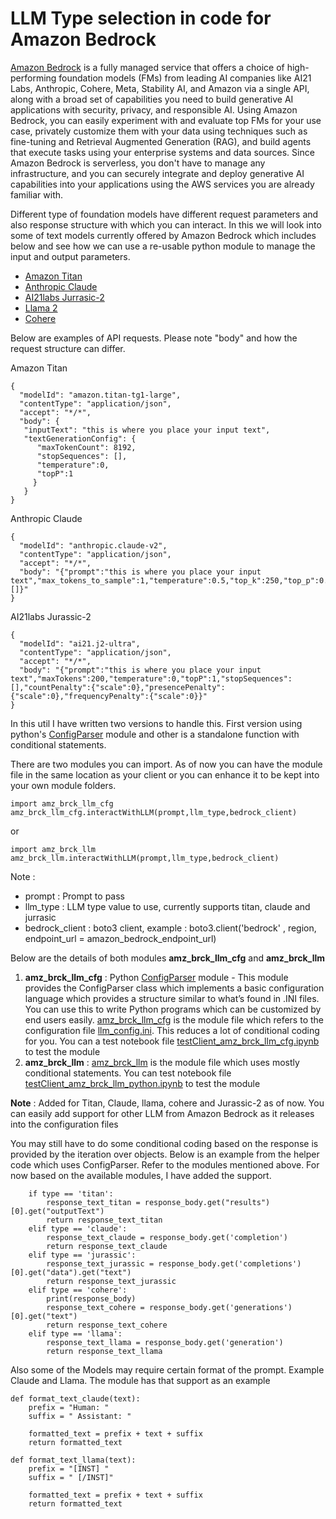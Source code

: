 # LLM Type selection in code for Amazon Bedrock

[Amazon Bedrock](https://aws.amazon.com/bedrock/) is a fully managed service that offers a choice of high-performing foundation models (FMs) from leading AI companies like AI21 Labs, Anthropic, Cohere, Meta, Stability AI, and Amazon via a single API, along with a broad set of capabilities you need to build generative AI applications with security, privacy, and responsible AI. Using Amazon Bedrock, you can easily experiment with and evaluate top FMs for your use case, privately customize them with your data using techniques such as fine-tuning and Retrieval Augmented Generation (RAG), and build agents that execute tasks using your enterprise systems and data sources. Since Amazon Bedrock is serverless, you don't have to manage any infrastructure, and you can securely integrate and deploy generative AI capabilities into your applications using the AWS services you are already familiar with.
 
Different type of foundation models have different request parameters and also response structure with which you can interact. In this we will look into some of text models currently offered by Amazon Bedrock which includes below and see how we can use a re-usable python module to manage the input and output parameters. 
- [Amazon Titan](https://aws.amazon.com/bedrock/titan/)
- [Anthropic Claude](https://aws.amazon.com/bedrock/claude/)
- [AI21labs Jurrasic-2](https://aws.amazon.com/bedrock/jurassic/)
- [Llama 2](https://aws.amazon.com/bedrock/llama-2/)
- [Cohere](https://aws.amazon.com/bedrock/cohere-command/) 

Below are examples of API requests. Please note "body" and how the request structure can differ.

Amazon Titan 

```
{
  "modelId": "amazon.titan-tg1-large",
  "contentType": "application/json",
  "accept": "*/*",
  "body": {
   "inputText": "this is where you place your input text",
   "textGenerationConfig": {
      "maxTokenCount": 8192,
      "stopSequences": [],
      "temperature":0,
      "topP":1
     }
   } 
}
```

Anthropic Claude
```
{
  "modelId": "anthropic.claude-v2",
  "contentType": "application/json",
  "accept": "*/*",
  "body": "{"prompt":"this is where you place your input text","max_tokens_to_sample":1,"temperature":0.5,"top_k":250,"top_p":0.5,"stop_sequences":[]}"  
}
```

AI21labs Jurassic-2
```
{
  "modelId": "ai21.j2-ultra",
  "contentType": "application/json",
  "accept": "*/*",
  "body": "{"prompt":"this is where you place your input text","maxTokens":200,"temperature":0,"topP":1,"stopSequences":[],"countPenalty":{"scale":0},"presencePenalty":{"scale":0},"frequencyPenalty":{"scale":0}}"  
}
```

In this util I have written two versions to handle this. First version using python's [ConfigParser](https://docs.python.org/3/library/configparser.html) module and other is a standalone function with conditional statements. 

There are two modules you can import. As of now you can have the module file in the same location as your client or you can enhance it to be kept into your own module folders. 

```
import amz_brck_llm_cfg
amz_brck_llm_cfg.interactWithLLM(prompt,llm_type,bedrock_client)
```
or 
```
import amz_brck_llm
amz_brck_llm.interactWithLLM(prompt,llm_type,bedrock_client)

```

Note :     
- prompt : Prompt to pass 
- llm_type : LLM type value to use, currently supports titan, claude and jurrasic
- bedrock_client : boto3 client, example : boto3.client('bedrock' , region, endpoint_url = amazon_bedrock_endpoint_url)

Below are the details of both modules **amz_brck_llm_cfg**  and **amz_brck_llm** 

1. **amz_brck_llm_cfg** :  Python [ConfigParser](https://docs.python.org/3/library/configparser.html) module - This module provides the ConfigParser class which implements a basic configuration language which provides a structure similar to what’s found in .INI files. You can use this to write Python programs which can be customized by end users easily. [amz_brck_llm_cfg](https://github.com/bertieucbs/genai-learning/blob/main/gen-ai-playgrounds/bedrock/utils/llm_type_selections/llm_configparser/amz_brck_llm_cfg.py) is the module file which refers to the configuration file [llm_config.ini](https://github.com/bertieucbs/genai-learning/blob/main/gen-ai-playgrounds/bedrock/utils/llm_type_selections/llm_configparser/llm_config.ini). This reduces a lot of conditional coding for you. You can a test notebook file [testClient_amz_brck_llm_cfg.ipynb](https://github.com/bertieucbs/genai-learning/blob/main/gen-ai-playgrounds/bedrock/utils/llm_type_selections/llm_configparser/testClient_amz_brck_llm_cfg.ipynb) to test the module
2. **amz_brck_llm** : [amz_brck_llm](https://github.com/bertieucbs/genai-learning/blob/main/gen-ai-playgrounds/bedrock/utils/llm_type_selections/llm_python/amz_brck_llm.py) is the module file which uses mostly conditional statements. You can test notebook file [testClient_amz_brck_llm_python.ipynb](https://github.com/bertieucbs/genai-learning/blob/main/gen-ai-playgrounds/bedrock/utils/llm_type_selections/llm_python/testClient_amz_brck_llm_python.ipynb) to test the module

**Note** : Added for Titan, Claude, llama, cohere and Jurassic-2 as of now. You can easily add support for other LLM from Amazon Bedrock as it releases into the configuration files

You may still have to do some conditional coding based on the response is provided by the iteration over objects. Below is an example from the helper code which uses ConfigParser. Refer to the modules mentioned above. For now based on the available modules, I have added the support. 

```
    if type == 'titan':
        response_text_titan = response_body.get("results")[0].get("outputText")
        return response_text_titan
    elif type == 'claude':
        response_text_claude = response_body.get('completion')
        return response_text_claude
    elif type == 'jurassic':
        response_text_jurassic = response_body.get('completions')[0].get("data").get("text")
        return response_text_jurassic
    elif type == 'cohere':
        print(response_body)
        response_text_cohere = response_body.get('generations')[0].get("text")
        return response_text_cohere
    elif type == 'llama':
        response_text_llama = response_body.get('generation')
        return response_text_llama
```

Also some of the Models may require certain format of the prompt. Example Claude and Llama. The module has that support as an example 

```
def format_text_claude(text):
    prefix = "Human: " 
    suffix = " Assistant: "
    
    formatted_text = prefix + text + suffix
    return formatted_text

def format_text_llama(text):
    prefix = "[INST] " 
    suffix = " [/INST]"
    
    formatted_text = prefix + text + suffix
    return formatted_text
```
